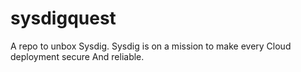 # sysdigquest
A repo to unbox Sysdig. Sysdig is on a mission to make every Cloud deployment secure And reliable.
